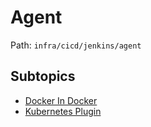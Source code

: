 # Agent

Path: `infra/cicd/jenkins/agent`

## Subtopics
- [Docker In Docker](./docker_in_docker/README.md)
- [Kubernetes Plugin](./kubernetes_plugin/README.md)
